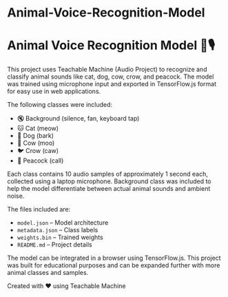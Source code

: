 # Animal-Voice-Recognition-Model
# Animal Voice Recognition Model 🐾🎙️
This project uses Teachable Machine (Audio Project) to recognize and classify animal sounds like cat, dog, cow, crow, and peacock. The model was trained using microphone input and exported in TensorFlow.js format for easy use in web applications.

The following classes were included:
- 🔇 Background (silence, fan, keyboard tap)
- 🐱 Cat (meow)
- 🐶 Dog (bark)
- 🐄 Cow (moo)
- 🐦 Crow (caw)
- 🦚 Peacock (call)

Each class contains 10 audio samples of approximately 1 second each, collected using a laptop microphone. Background class was included to help the model differentiate between actual animal sounds and ambient noise.

The files included are:
- `model.json` – Model architecture
- `metadata.json` – Class labels
- `weights.bin` – Trained weights
- `README.md` – Project details

The model can be integrated in a browser using TensorFlow.js. This project was built for educational purposes and can be expanded further with more animal classes and samples.

Created with ❤️ using Teachable Machine
